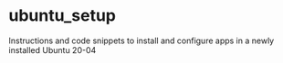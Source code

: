 # ubuntu_setup
Instructions and code snippets to install and configure apps in a newly installed Ubuntu 20-04
